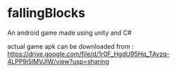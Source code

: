 # fallingBlocks
An android game made using unity and C#

actual game apk can be downloaded from : https://drive.google.com/file/d/1r0F_HgdU95Hq_TAvzq-4LPP9i5lMVJIW/view?usp=sharing

